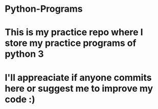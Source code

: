 # Python-Programs

# This is my practice repo where I store my practice programs of python 3 

# I'll appreaciate if anyone commits here or suggest me to improve my code :)
